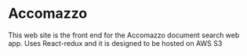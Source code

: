# Accomazzo
This web site is the front end for the Accomazzo document search web app.
Uses React-redux and it is designed to be hosted on AWS S3

